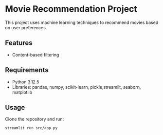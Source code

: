 # Movie Recommendation Project

This project uses machine learning techniques to recommend movies based on user preferences.

## Features
- Content-based filtering


## Requirements
- Python 3.12.5
- Libraries: pandas, numpy, scikit-learn, pickle,streamlit, seaborn, matplotlib

## Usage
Clone the repository and run:
```bash
streamlit run src/app.py
```